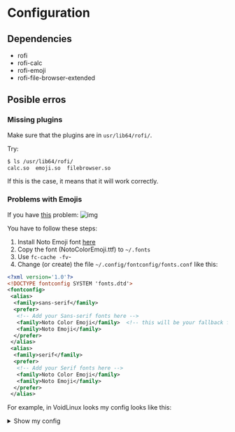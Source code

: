 # Configuration

## Dependencies

* rofi
* rofi-calc
* rofi-emoji
* rofi-file-browser-extended

## Posible erros

### Missing plugins

Make sure that the plugins are in `usr/lib64/rofi/`.

Try:

```sh
$ ls /usr/lib64/rofi/
calc.so  emoji.so  filebrowser.so
```

If this is the case, it means that it will work correctly.

### Problems with Emojis

If you have [this](https://github.com/Mange/rofi-emoji/issues/52) problem: 
![img](https://camo.githubusercontent.com/927f78aa6a1eaf0fab929d1d4e9a57432792b2fcce32b837402a2c4991cfc20d/68747470733a2f2f692e696d6775722e636f6d2f356c394555434e2e6a706567)

You have to follow these steps:

1. Install Noto Emoji font [here](https://github.com/googlefonts/noto-emoji)
2. Copy the font (NotoColorEmoji.ttf) to `~/.fonts`
3. Use `fc-cache -fv`-
4. Change (or create) the file `~/.config/fontconfig/fonts.conf` like this:


```xml
<?xml version='1.0'?>
<!DOCTYPE fontconfig SYSTEM 'fonts.dtd'>
<fontconfig>
 <alias>
  <family>sans-serif</family>
  <prefer>
   <!-- Add your Sans-serif fonts here -->
   <family>Noto Color Emoji</family>  <!-- this will be your fallback font -->
   <family>Noto Emoji</family> 
  </prefer>
 </alias>
 <alias>
  <family>serif</family>
  <prefer>
   <!-- Add your Serif fonts here -->
   <family>Noto Color Emoji</family>
   <family>Noto Emoji</family> 
  </prefer>
 </alias>
```

For example, in VoidLinux looks my config looks like this:

<details>
  <summary>
    Show my config
  </summary>
    
    
```xml
<?xml version='1.0'?>
<!DOCTYPE fontconfig SYSTEM 'fonts.dtd'>
<fontconfig>
  <!-- Set preferred serif, sans serif, and monospace fonts. -->
  <alias>
    <family>serif</family>
    <prefer>
      <family>Tinos</family>
      <family>Noto Color Emoji</family>     <!-- Here -->
       <family>Noto Emoji</family>          <!-- Here -->
    </prefer>
  </alias>
  <alias>
    <family>sans-serif</family>
    <prefer>
      <family>Arimo</family>
      <family>Noto Color Emoji</family>     <!-- Here -->
      <family>Noto Emoji</family>           <!-- Here -->
    </prefer>
  </alias>
  <alias>
    <family>sans</family>
    <prefer><family>Arimo</family></prefer>
  </alias>
  <!-- Aliases for commonly used MS fonts. -->
  <match>
    <test name="family"><string>Arial</string></test>
    <edit name="family" mode="assign" binding="strong">
      <string>Arimo</string>
    </edit>
  </match>
  <match>
    <test name="family"><string>Helvetica</string></test>
    <edit name="family" mode="assign" binding="strong">
      <string>Arimo</string>
    </edit>
  </match>
  <match>
    <test name="family"><string>Verdana</string></test>
    <edit name="family" mode="assign" binding="strong">
      <string>Arimo</string>
    </edit>
  </match>
  <match>
    <test name="family"><string>Tahoma</string></test>
    <edit name="family" mode="assign" binding="strong">
      <string>Arimo</string>
    </edit>
  </match>
  <match>
    <!-- Insert joke here -->
    <test name="family"><string>Comic Sans MS</string></test>
    <edit name="family" mode="assign" binding="strong">
      <string>Arimo</string>
    </edit>
  </match>
  <match>
    <test name="family"><string>Times New Roman</string></test>
    <edit name="family" mode="assign" binding="strong">
      <string>Tinos</string>
    </edit>
  </match>
  <match>
    <test name="family"><string>Times</string></test>
    <edit name="family" mode="assign" binding="strong">
      <string>Tinos</string>
    </edit>
  </match>
  <match>
    <test name="family"><string>Courier New</string></test>
    <edit name="family" mode="assign" binding="strong">
      <string>Cousine</string>
    </edit>
  </match>
</fontconfig>
```
  
</details>
